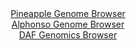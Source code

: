 <div id="Pineapple_Genome_Browser" align="center">
  <a href="https://igv.org/app/?sessionURL=blob:zZJbb5swGIb_i6VWm0TAQAIBKZrSA23atFFSkfSgChkwxCnY1DaQJsp_rxtt2s0qNRebJvnC_uTD.z1.tqDBXBBGgQ8s3ezppgk0IJasvUNlVeBbVGIB_AwVAmuA4wxzTBMM_C3IkJAonI3VyaWUlfANg8iqUyKaM13YOirRhlHUCj1hpXHKigLFjCPJuDBOOGqYQfKm0.IYVZWu3rb1npEiiQxUVEtGBTMqTPOoVfdFv0pRjikrcVTWhST7AJHKozKmeoZ.DBd3wyTBQlzjt1E6GF6PhnP7PHy8cE4fw8nlInQWx3ckp0jWHA.8Yor6Jrw_uTyrN.NQBHMc8NnNbboaHtlnx.frinAsBqZr9u0edNy.AkNoitf_U89qkAP7Xh1ZJ9DJ5y.3K8eRCU6OrGAauCwZZymK209632mgYEmtXADJkru.CTUbOlrPcjofU7OvQegpQpwR4D89a0BylLyo7U9bIN8qZQwQ.LXey6MBxlPMgd_xIHRNz7N6XbcLPc_caVtQ8.Lv4Q3CmedCa2hZTpSRQiqd00jQSuiIUr1JMj3fHMhzvWyuV2HQYsVxUq8uvaDbjauHEamvJn826YOTenz_iarVr2T6J.59JYgu40OFm55ePVzcX4zq183ybIzXdn3VT2.szbodfYrnMDQZ4yWSar.qqOVP3xrECaJSFRoiSEwKIt8WiiJrgW9attIWJKxgykPA8_gb1KBm9uD333rau.fdOw--">Pineapple Genome Browser</a>
</div>
<div id="Alphonso_Genome_Browser" align="center">
  <a href="https://igv.org/app/?sessionURL=blob:zZJda9swFIb_i6BlA8WfsV0byoizNM3a9CPBydZSjGzLjjpZciXFbhLy36eWjd2s0FxsDHQhHY503vfVswMtFpJwBiLgGLZn2DaAQK54N0d1Q_EVqrEEUYmoxBAIXGKBWY5BtAMlkgols0t9c6VUIyPTJKrp1YhV3JCugWq05Qx10sh5bQ45pSjjAikupBkL1HKTVG2vwxlqGkPPdg3PLJBCJqLNijPJzQazKu30e.mvUlphxmuc1muqyKuAVOvRGgujRJ8Gy_kgz7GUF3gzKU4HF5PBwh0ld2N_eJdcny8Tf3k8JxVDai3w6RB5QzEbxXE3y6ZjZ3h9VoxCx2s3i.mR._l49NwQgeWpHdgnrmf5wUswhBX4.X_yrBc50HfCvy36bby4pYp9pUu3WfWDK3EelHe3f_TtgD0ElOdrzQHIVyKIbAu6lg89x..9bO0TaFmhTkdwAqL7BwiUQPl33X6_A2rTaFqAxE_rV3Ag4KLAAkS90LICO9SJ94O.FYb2Hu7AWtC_F.1ZMgsDyxk4jp.WhCqNcpFK1kgDMWa0eWlU2wOzbG_y0eXzl8vr7OYxnMjJ4zbDs9XWP592b2QJgR79.n3a6HsU_RPq3iPEUNmhqI2LuT_9fuSc2ahbNOMsiQdHTryMcyqe7JO3cIPgsHhKLmqkdL.u6ONP4lokCGJKF1oiSUYoUZulTpJ3ILIdV4MLck65JhGIKvtgQQvanvXxN6Du_mH_Aw--">Alphonso Genome Browser</a>
</div>


<div id="DAF_Genomics_Browser" align="center">
  <a href="https://igv.org/app/?sessionURL=blob:tZFra9swFIb_iyD95Jt8jQ1heFvShnTtaPDSpZSg2ce2PNnyJHluF_LfJ7yOwS6MQQeSkDiX9z16jugzCEl5hxLkWjiwMEYGkjUft6TtGVyRFiRKSsIkGEhACQK6HFByRCWRimQ3l7qyVqqXiW0XpDQr6HhLc2lJzyK9KfmgatCppmuRlnzhHRmllfNWJytiE9bXvJPcJnkOUpqO3UNXHUaij..xw9QSDu3AFJ1UD9qENlZYJdFuaVfAw1.M_AdlveiLdLdNp_oNPK6LRbpZp..8ZbY_D1_ts.uLXRbuzra06ogaBCwYFpsL1l91l7f7dHTWy3U7Nvv3Ea2WM._12fKhpwLkAkd47gVOOPfRyUCM54NGgPJa4AT7RuTODdf3zaerF4T6DwSnKLm7N5ASJP.o0..OSD32GhSS8GmYmBmIiwIESszYcSIcx27gR74Tx_hkHNEg2DOTXGU3ceS4qeuG1gfSav2Ssun7tNCvwefC.FNnvf8VEz9fNQwa.qaqq.uGvZ25L8OZu4LGF.Mt83.LKtAT_HG0kouWKB369nwCQ5hWbKFTP8h4p_vTVw--">DAF Genomics Browser</a>
</div>
